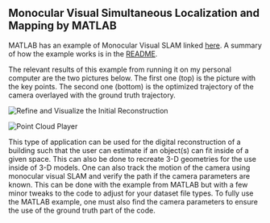 ## Monocular Visual Simultaneous Localization and Mapping by MATLAB

MATLAB has an example of Monocular Visual SLAM linked [here](https://www.mathworks.com/help/vision/ug/monocular-visual-simultaneous-localization-and-mapping.html). A summary of how the example works is in the [README](https://github.com/frankzachma/Visual-Mono-SLAM/blob/main/README.md).

The relevant results of this example from running it on my personal computer are the two pictures below. The first one (top) is the picture with the key points. The second one (bottom) is the optimized trajectory of the camera overlayed with the ground truth trajectory.

![Refine and Visualize the Initial Reconstruction](https://github.com/frankzachma/Visual-Mono-SLAM/assets/168232333/eec3bc35-37a0-4c3a-abfa-ab82af74b2ba)

![Point Cloud Player](https://github.com/frankzachma/Visual-Mono-SLAM/assets/168232333/51d9f0e4-cac9-4e9b-8584-250536f6f5f0)


This type of application can be used for the digital reconstruction of a building such that the user can estimate if an object(s) can fit inside of a given space. This can also be done to recreate 3-D geometries for the use inside of 3-D models. One can also track the motion of the camera using monocular visual SLAM and verify the path if the camera parameters are known. This can be done with the example from MATLAB but with a few minor tweaks to the code to adjust for your dataset file types. To fully use the MATLAB example, one must also find the camera parameters to ensure the use of the ground truth part of the code.
